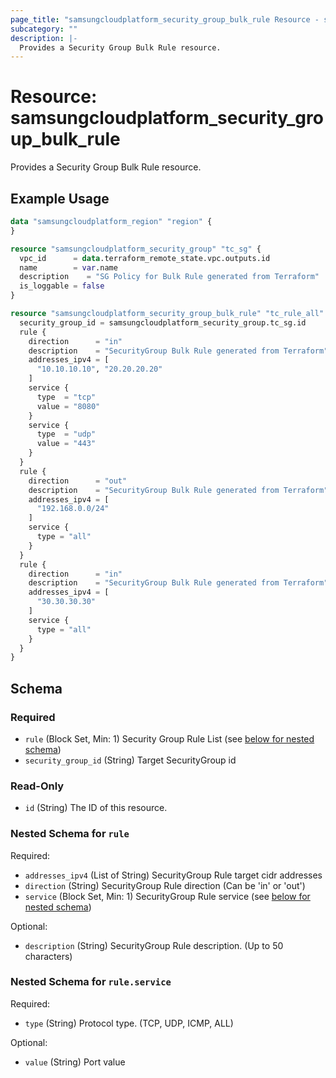 ```yaml
---
page_title: "samsungcloudplatform_security_group_bulk_rule Resource - scp"
subcategory: ""
description: |-
  Provides a Security Group Bulk Rule resource.
---
```


# Resource: samsungcloudplatform_security_group_bulk_rule

Provides a Security Group Bulk Rule resource.


## Example Usage

```terraform
data "samsungcloudplatform_region" "region" {
}

resource "samsungcloudplatform_security_group" "tc_sg" {
  vpc_id      = data.terraform_remote_state.vpc.outputs.id
  name        = var.name
  description    = "SG Policy for Bulk Rule generated from Terraform"
  is_loggable = false
}

resource "samsungcloudplatform_security_group_bulk_rule" "tc_rule_all" {
  security_group_id = samsungcloudplatform_security_group.tc_sg.id
  rule {
    direction      = "in"
    description    = "SecurityGroup Bulk Rule generated from Terraform"
    addresses_ipv4 = [
      "10.10.10.10", "20.20.20.20"
    ]
    service {
      type  = "tcp"
      value = "8080"
    }
    service {
      type  = "udp"
      value = "443"
    }
  }
  rule {
    direction      = "out"
    description    = "SecurityGroup Bulk Rule generated from Terraform"
    addresses_ipv4 = [
      "192.168.0.0/24"
    ]
    service {
      type = "all"
    }
  }
  rule {
    direction      = "in"
    description    = "SecurityGroup Bulk Rule generated from Terraform"
    addresses_ipv4 = [
      "30.30.30.30"
    ]
    service {
      type = "all"
    }
  }
}
```

<!-- schema generated by tfplugindocs -->
## Schema

### Required

- `rule` (Block Set, Min: 1) Security Group Rule List (see [below for nested schema](#nestedblock--rule))
- `security_group_id` (String) Target SecurityGroup id

### Read-Only

- `id` (String) The ID of this resource.

<a id="nestedblock--rule"></a>
### Nested Schema for `rule`

Required:

- `addresses_ipv4` (List of String) SecurityGroup Rule target cidr addresses
- `direction` (String) SecurityGroup Rule direction (Can be 'in' or 'out')
- `service` (Block Set, Min: 1) SecurityGroup Rule service (see [below for nested schema](#nestedblock--rule--service))

Optional:

- `description` (String) SecurityGroup Rule description. (Up to 50 characters)

<a id="nestedblock--rule--service"></a>
### Nested Schema for `rule.service`

Required:

- `type` (String) Protocol type. (TCP, UDP, ICMP, ALL)

Optional:

- `value` (String) Port value
